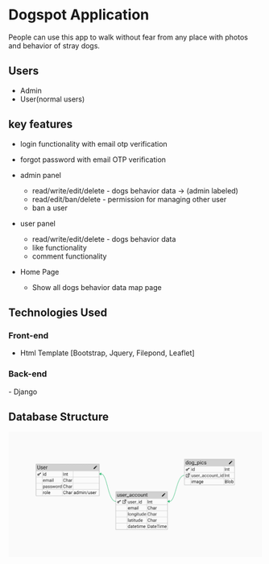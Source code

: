 # Dogspot Application

People can use this app to walk without fear from any place with photos and behavior of stray dogs.

## Users
- Admin
- User(normal users)



## key features
- login functionality with email otp verification
- forgot password with email OTP verification

- admin panel
    - read/write/edit/delete - dogs behavior data -> (admin labeled)
    - read/edit/ban/delete - permission for managing other user
    - ban a user

- user panel
    - read/write/edit/delete - dogs behavior data
    - like functionality
    - comment functionality

- Home Page
    - Show all dogs behavior data map page



## Technologies Used

### Front-end
- Html Template [Bootstrap, Jquery, Filepond, Leaflet]

### Back-end
​- Django


## Database Structure

![Database Structure](static/db_structure/db_structure.png)